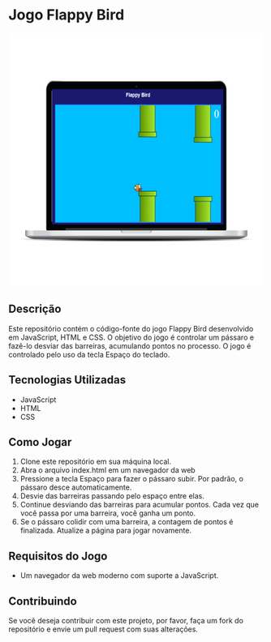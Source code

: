 # Jogo Flappy Bird

<img src="imgs/flappy.png" alt="flappy" style="width: 600px; height: 500px;">

## Descrição

Este repositório contém o código-fonte do jogo Flappy Bird desenvolvido em JavaScript, HTML e CSS. O objetivo do jogo é controlar um pássaro e fazê-lo desviar das barreiras, acumulando pontos no processo. O jogo é controlado pelo uso da tecla Espaço do teclado.

## Tecnologias Utilizadas

- JavaScript
- HTML
- CSS

## Como Jogar

1. Clone este repositório em sua máquina local.
2. Abra o arquivo index.html em um navegador da web
3. Pressione a tecla Espaço para fazer o pássaro subir. Por padrão, o pássaro desce automaticamente.
4. Desvie das barreiras passando pelo espaço entre elas.
5. Continue desviando das barreiras para acumular pontos. Cada vez que você passa por uma barreira, você ganha um ponto.
6. Se o pássaro colidir com uma barreira, a contagem de pontos é finalizada. Atualize a página para jogar novamente.

## Requisitos do Jogo

- Um navegador da web moderno com suporte a JavaScript.

## Contribuindo

Se você deseja contribuir com este projeto, por favor, faça um fork do repositório e envie um pull request com suas alterações.
